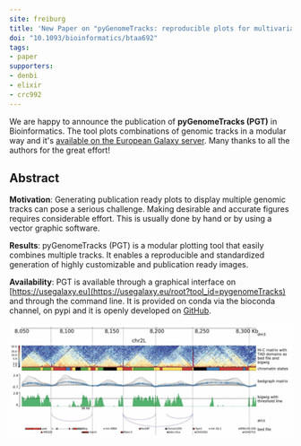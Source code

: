 ```yaml
---
site: freiburg
title: 'New Paper on "pyGenomeTracks: reproducible plots for multivariate genomic data sets"'
doi: "10.1093/bioinformatics/btaa692"
tags:
- paper
supporters:
- denbi
- elixir
- crc992
---
```


We are happy to announce the publication of **pyGenomeTracks (PGT)** in Bioinformatics. The tool plots combinations of genomic tracks in a
modular way and it's [available on the European Galaxy server](https://usegalaxy.eu/root?tool_id=pygenomeTracks).
Many thanks to all the authors for the great effort!

## Abstract

**Motivation**: Generating publication ready plots to display multiple genomic tracks can pose a serious challenge. Making desirable and accurate
figures requires considerable effort. This is usually done by hand or by using a vector graphic software.

**Results**: pyGenomeTracks (PGT) is a modular plotting tool that easily combines multiple tracks. It enables a reproducible and standardized
generation of highly customizable and publication ready images.

**Availability**: PGT is available through a graphical interface on [https://usegalaxy.eu](https://usegalaxy.eu/root?tool_id=pygenomeTracks) and through the command line. It is provided on conda
via the bioconda channel, on pypi and it is openly developed on [GitHub](https://github.com/deeptools/pyGenomeTracks).


![pyGenomeTracks Publication](/assets/media/2020-09-01-pyGenomeTracks_publication.jpg)
